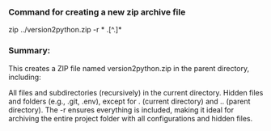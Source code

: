 ### Command for creating a new zip archive file

zip ../version2python.zip -r * .[^.]*

### Summary:
This creates a ZIP file named version2python.zip in the parent directory, including:

All files and subdirectories (recursively) in the current directory.
Hidden files and folders (e.g., .git, .env), except for . (current directory) and .. (parent directory).
The -r ensures everything is included, making it ideal for archiving the entire project folder with all configurations and hidden files.

